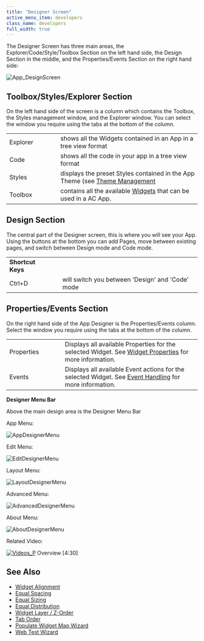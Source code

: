 ```yaml
---
title: "Designer Screen"
active_menu_item: developers
class_name: developers
full_width: true
---
```



The Designer Screen has three main areas, the Explorer/Code/Style/Toolbox Section on the left hand side, the Design Section in the middle, and the Properties/Events Section on the right hand side:

![App\_DesignScreen](/img/docs/app_designscreen.zoom55.png)

## Toolbox/Styles/Explorer Section

On the left hand side of the screen is a column which contains the Toolbox, the Styles management window, and the Explorer window. You can select the window you require using the tabs at the bottom of the column.

<table>
<tr>
<td width="132">
Explorer

</td>
<td width="28">
</td>
<td width="720">
shows all the Widgets contained in an App in a tree view format

</td>
</tr>
<tr>
<td width="132">
Code

</td>
<td width="28">
</td>
<td width="720">
shows all the code in your app in a tree view format

</td>
</tr>
<tr>
<td width="132">
Styles

</td>
<td width="28">
</td>
<td width="720">
  displays the preset Styles contained in the App Theme (see <a href="/developers/user-guide/product-guide/content-and-app-layout/introduction/themes-styles/themesmanage) for more information on Styles">Theme Management</a>

</td>
</tr>
<tr>
<td width="132">
Toolbox

</td>
<td width="28">
</td>
<td width="720">
  contains all the available <a href="/developers/user-guide/product-guide/widget-properties-events/">Widgets</a> that can be used in a AC App.

</td>
</tr>
</table>

## Design Section

The central part of the Designer screen, this is where you will see your App. Using the buttons at the bottom you can add Pages, move between existing pages, and switch between Design mode and Code mode.

<table>
<tr>
<td width="132">
  <strong>Shortcut Keys</strong>

</td>
<td width="28">
</td>
<td width="720">
</td>
</tr>
<tr>
<td width="132">
Ctrl+D

</td>
<td width="28">
</td>
<td width="720">
will switch you between 'Design' and 'Code' mode

</td>
</tr>
</table>

## Properties/Events Section

On the right hand side of the App Designer is the Properties/Events column. Select the window you require using the tabs at the bottom of the column.

<table>
<tr>
<td width="136">
Properties

</td>
<td width="32">
</td>
<td width="712">
  Displays all available Properties for the selected Widget. See <a href="/developers/user-guide/product-guide/widget-properties-events/">Widget Properties</a> for more information.

</td>
</tr>
<tr>
<td width="136">
Events

</td>
<td width="32">
</td>
<td width="712">
  Displays all available Event actions for the selected Widget. See <a href="/developers/user-guide/product-guide/widget-properties-events/events/">Event Handling</a> for more information.

</td>
</tr>
</table>

**Designer Menu Bar**

Above the main design area is the Designer Menu Bar

App Menu:

![AppDesignerMenu](/img/docs/appdesignermenu.png)

Edit Menu:

![EditDesignerMenu](/img/docs/editdesignermenu.png)

Layout Menu:

![LayoutDesignerMenu](/img/docs/layoutdesignermenu.png)

Advanced Menu:

![AdvancedDesignerMenu](/img/docs/advanceddesignermenu.png)

About Menu:

![AboutDesignerMenu](/img/docs/aboutdesignermenu.png)

Related Video:

[![Videos\_P](/img/docs/videos_p.png)](http://www.youtube.com/v/pHaov7DW4kM?autoplay=1&hd=1&fs=1&showsearch=0&rel=0&) Overview [4:30]

## See Also

 - [Widget Alignment](/developers/user-guide/product-guide/content-and-app-layout/editing-and-laying-out-reference/widget-alignment-distribution)
 - [Equal Spacing](/developers/user-guide/product-guide/content-and-app-layout/editing-and-laying-out-reference/equal-spacing)
 - [Equal Sizing](/developers/user-guide/product-guide/content-and-app-layout/editing-and-laying-out-reference/equal-sizing)
 - [Equal Distribution](/developers/user-guide/product-guide/content-and-app-layout/editing-and-laying-out-reference/equal-distribution)
 - [Widget Layer / Z-Order](/developers/user-guide/product-guide/content-and-app-layout/editing-and-laying-out-reference/layer-z-order)
 - [Tab Order](/developers/user-guide/product-guide/content-and-app-layout/editing-and-laying-out-reference/tab-order)
 - [Populate Widget Map Wizard](/developers/user-guide/scripting-apis/client-api/widget-data-state-manipulation/populatewidget/populatewidget-wizard)
 - [Web Test Wizard](/developers/user-guide/scripting-apis/client-api/soap-restful-ajax-calls/web-service-wizard)

